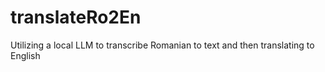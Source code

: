 # translateRo2En
Utilizing a local LLM to transcribe Romanian to text and then translating to English
